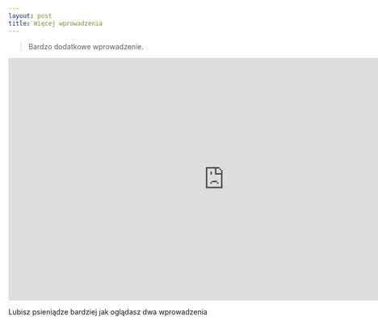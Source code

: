 ```yaml
---
layout: post
title: Więcej wprowadzenia
---
```


  >   Bardzo dodatkowe wprowadzenie.

<iframe width="853" height="480" src="https://www.youtube.com/embed/pOwIYikCawk" frameborder="0" allow="accelerometer; autoplay; clipboard-write; encrypted-media; gyroscope; picture-in-picture" allowfullscreen></iframe>

Lubisz psieniądze bardziej jak oglądasz dwa wprowadzenia
